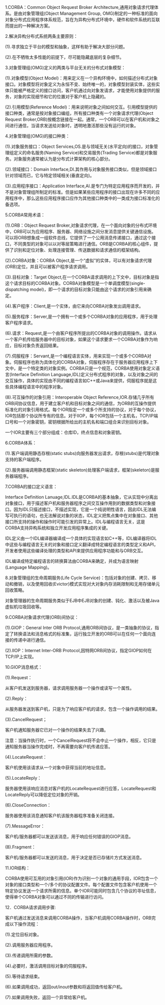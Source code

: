 1.CORBA：Common Object Request Broker Architecture,通用对象请求代理体系。是由对象管理组\(Object Management Group, OMG\)制定的一种标准的面向对象分布式应用程序体系规范，旨在为异构分布式环境中，硬件和软件系统的互联而提出的一种解决方案。

2.解决异构分布式系统两条主要原则：

\(1\).寻求独立于平台的模型和抽象，这样有助于解决大部分问题。

\(2\).在不牺牲太多性能的前提下，尽可能隐藏底层的复杂细节。

3.对象管理组\(OMG\)定义的两类与平台无关的分布式对象模型：

\(1\).对象模型\(Object Model\)：用来定义在一个异构环境中，如何描述分布式对象接口。对象模型将对象定义为永恒不变、始终唯一的，对象模型封装实体，这些实体只能被严格定义的接口访问，客户机通过向对象发请求，才能使用对象提供的服务，对象的实现细节和它的位置对于客户机上隐藏的。

\(2\).引用模型\(Reference Model\)：用来说明对象之间如何交互。引用模型提供的接口种类，通常是按对象接口编组，所有接口种类有一个对象请求代理\(Object Request Broker,ORB\)按概念链接在一起。通常，一个ORB可以在客户机和对象之间进行通信，当请求发送给对象时，透明地激活那些没有运行的对象。

4.对象管理组\(OMG\)的接口种类：

\(1\).对象服务接口：Object Services,OS.是与领域无关\(水平定向\)的接口，对象管理组定义的命名服务\(Naming Service\)和交易服务\(Trading Service\)都是对象服务。对象服务通常被认为是分布式计算架构的核心部分。

\(2\).领域接口：Domain Interface,DI.其作用与对象服务接口类似，但是领域接口针对领域而已，它与特定领域相关\(垂直定向\)。

\(3\).应用程序接口：Application Interface,AI.是专门为特定应用程序而开发的，并不是对象管理组所制定的标准。但是如果某些应用程序的接口出现在许多不同的应用程序中，那么这些应用程序接口应作为其他接口种类中的一类成为接口标准化的备选项。

5.CORBA常用术语：

\(1\).ORB：Object Request Broker,对象请求代理，在一个面向对象的分布式环境中，ORB可以为应用程序、服务器、网络设施之间分发消息提供关键通信设施。可以将ORB想象成一组软件总线，它提供了一个公用消息传递接口，通过这个接口，不同类型的对象可以以对等层策略进行通信。ORB是CORBA的核心组件，提供了识别和定位对象、处理连接管理、传送数据和请求通信的框架结构。

\(2\).CORBA对象：CORBA Object,是一个“虚拟”的实体，可以有对象请求代理\(ORB\)定位，并且可以被客户程序请求调用。

\(3\).目标对象：Target Object,在一个CORBA请求调用的上下文中，目标对象是指这个请求目标的CORBA对象。CORBA对象模型是一个单调度模型\(single-dispatching model\)，即一个请求的目标对象只能由这个请求的对象引用来确定。

\(4\).客户程序：Client,是一个实体，由它来向CORBA对象发出调用请求。

\(5\).服务程序：Server,是一个拥有一个或多个CORBA对象的应用程序，用于处理客户程序请求。

\(6\).请求：Request,是一个由客户程序所提出的CORBA对象的调用操作。请求从一个客户机传给服务器中的目标对象，如果这个请求要求一个CORBA对象作为响应，目标对象负责返回结果。

\(7\).伺服程序：Servant,是一个编程语言实体，用来实现一个或多个CORBA对象。伺服程序也称为具体化的CORBA对象，伺服程序存在于服务器应用程序上下文中，是一个特定类的对象实例。CORBA只是一个规范，CORBA使用对象定义语言\(Interface Definition Language,IDL\)定义分布式程序的对象，以及对象之间的交互操作，具体的实现由不同的编程语言如C++或Java来提供，伺服程序就是这些具体编程语言中的程序对象。

\(8\).可互操作的对象引用：Interoperable Object Reference,IOR.存储几乎所有ORB间协议信息，用于建立客户机和目标对象之间的通信，为ORB的互操作提供标准化的对象引用格式。每个IOR指定一个或多个所支持的协议，对于每个协议，IOR包括那个协议所专有的信息。对于IIOP，每个IOR包括一个主机名，TCP/IP端口号和一个对象密钥，密钥根据所给出的主机名和端口组合来识别目标对象。

一个IOR主要有三个部分组成：仓库ID，终点信息和对象密钥。

6.CORBA体系：

\(1\).客户端调用静态存根\(static stubs\)向服务器发出请求，存根\(stubs\)是代理对象支持的客户端程序。

\(2\).服务器端调用静态框架\(static skeleton\)处理客户端请求，框架\(skeleton\)是服务器端程序。

7.CORBA的接口定义语言：

Interface Definition Lanuage,IDL.IDL是CORBA的基本抽象，它从实现中分离出对象接口，用于描述客户机和服务器程序之间交互操作用到的数据类型和对象接口。因为IDL只描述接口，不描述实现，它是一个纯说明性语言，因此IDL无法编写可执行的语句，也无法解说对象的状态，IDL定义把焦点集中在对象接口、其他接口所支持的操作和操作时可能引发的异常上。IDL与编程语言无关，这是CORBA支持异构系统和独立开发应用程序集成的关键。



IDL定义由一个IDL编译器编译成一个具体的实现语言如C++等，IDL编译器将IDL中这些与编程语言无关的对象和接口定义翻译成特定编程语言的类型定义和API，开发者使用这些编译处理的类型和API来提供应用程序功能和与ORB交互。



IDL编译成特定编程语言的转换算法由CORBA来确定，并成为语言映射\(Language Mapping\)。

8.对象管理组的生命周期服务\(Life Cycle Service\)：包括对象的创建、拷贝、移动和撤销，以及使用回收\(Evictor\)模式实现对大对象内存消耗限制和无用存储单元回收策略。

对象管理器的生命周期服务类似于EJB中EJB对象的创建、钝化、激活以及被Java虚拟机垃圾回收等。

9.CORBA对象请求代理\(ORB\)间协议：

\(1\).GIOP：General Inter ORB Protocol,通用ORB间协议，是一类抽象的协议，指定了转换语法和消息格式的标准集，运行独立开发的ORB可以在任何一个面向连接的传递中进行通信。

\(2\).IIOP：Internet Inter-ORB Protocol,因特网ORB间协议，指定GIOP如何在TCP/IP上实现。

10.GIOP消息格式：

\(1\).Request：

从客户机发送到服务器，请求调用服务器一个操作或读写一个属性。

\(2\).Reply：

从服务器发送到客户机，只是为了响应客户机的请求，包含一个操作调用的结果。

\(3\).CancelRequest；

客户机通知服务器它已对一个操作的结果失去了兴趣。

注意：当操作执行时，一个CancelRequest将不会中止一个操作，相反，它只是通知服务器当操作完成时，不再需要向客户机传递应答。

\(4\).LocateRequest：

客户机使用该请求从一个对象中获得当前的地址信息。

\(5\).LocateReply：

服务器使用该响应消息对客户机的LocateRequest进行应答，LocateRequest和LocateReply可以降低定位对象的开销。

\(6\).CloseConnection：

服务器使用该消息通知客户机该服务器程序准备关闭连接。

\(7\).MessageError：

客户机/服务器都可以发送该消息，用于响应任何错误的GIOP消息。

\(8\).Fragment：

客户机/服务器都可以发送的消息，用于决定是否已存储片方式发送消息。

11.IOR结构：

CORBA使用可互用的对象引用\(IOR\)作为识别一个对象的通用手段，IOR包含一个对象的接口类型和一个/多个的协议配置文件。每个配置文件包含客户机使用一个特定协议发送一个请求所需的信息。单个IOR可能同时包含几个协议的寻址信息，使得单个CORBA对象可以通过不同的传输进行访问。

12．CORBA请求调用步骤:

客户机通过发送消息来调用CORBA操作，当客户机调用CORBA操作时，ORB完成以下操作流程：

\(1\).定位目标对象。

\(2\).调用服务器应用程序。

\(3\).传递调用所需的参数。

\(4\).必要时，激活调用目标对象的伺服程序。

\(5\).等待请求结束。

\(6\).如果调用成功，返回out/inout参数和将返回值传给客户机。

\(7\).如果调用失败，返回一个异常给客户机。



